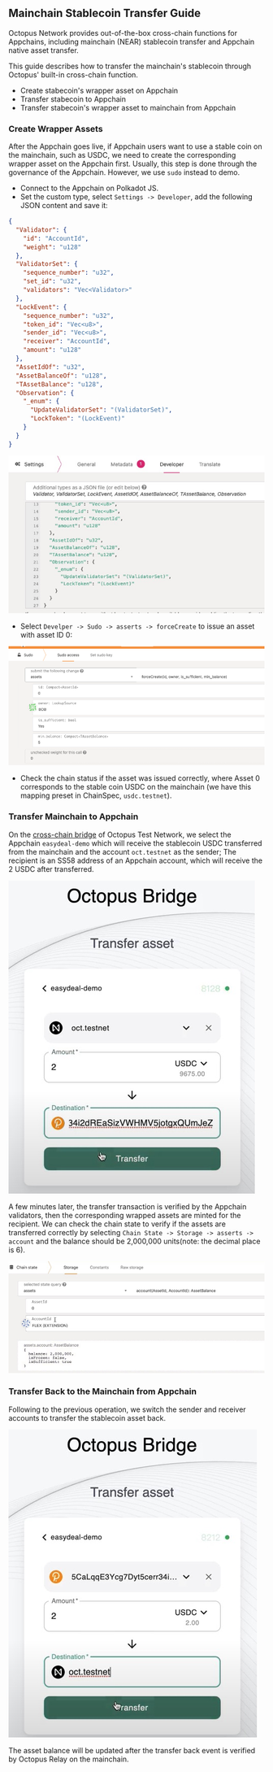 ## Mainchain Stablecoin Transfer Guide

Octopus Network provides out-of-the-box cross-chain functions for Appchains, including mainchain (NEAR) stablecoin transfer and Appchain native asset transfer.

This guide describes how to transfer the mainchain's stablecoin through Octopus' built-in cross-chain function. 

* Create stabecoin's wrapper asset on Appchain
* Transfer stabecoin to Appchain
* Transfer stabecoin's wrapper asset to mainchain from Appchain


### Create Wrapper Assets

After the Appchain goes live, if Appchain users want to use a stable coin on the mainchain, such as USDC, we need to create the corresponding wrapper asset on the Appchain first. Usually, this step is done through the governance of the Appchain. However, we use `sudo` instead to demo.

* Connect to the Appchain on Polkadot JS. 
* Set the custom type, select `Settings -> Developer`, add the following JSON content and save it:

```json
{
  "Validator": {
    "id": "AccountId",
    "weight": "u128"
  },
  "ValidatorSet": {
    "sequence_number": "u32",
    "set_id": "u32",
    "validators": "Vec<Validator>"
  },
  "LockEvent": {
    "sequence_number": "u32",
    "token_id": "Vec<u8>",
    "sender_id": "Vec<u8>",
    "receiver": "AccountId",
    "amount": "u128"
  },
  "AssetIdOf": "u32",
  "AssetBalanceOf": "u128",
  "TAssetBalance": "u128",
  "Observation": {
    "_enum": {
      "UpdateValidatorSet": "(ValidatorSet)",
      "LockToken": "(LockEvent)"
    }
  }
}
```

![custom_type](./custom_type.jpg)

* Select `Develper -> Sudo -> asserts -> forceCreate` to issue an asset with asset ID 0:

![Create Asset](./create_assert.png)

* Check the chain status if the asset was issued correctly, where Asset 0 corresponds to the stable coin USDC on the mainchain (we have this mapping preset in ChainSpec, `usdc.testnet`).


### Transfer Mainchain to Appchain

On the [cross-chain bridge](https://bridge.testnet.oct.network/) of Octopus Test Network, we select the Appchain `easydeal-demo` which will receive the stablecoin USDC  transferred from the mainchain and the account `oct.testnet` as the sender; The recipient is an SS58 address of an Appchain account, which will receive the 2 USDC after transferred.

![Transfer USDC assets](./transfer_usdc.jpg)

A few minutes later, the transfer transaction is verified by the Appchain validators, then the corresponding wrapped assets are minted for the recipient. We can check the chain state to verify if the assets are transferred correctly by selecting `Chain State -> Storage -> asserts -> account` and the balance should be 2,000,000 units(note: the decimal place is 6).

![Map Asset Balance](./appchain_balance.jpg)

### Transfer Back to the Mainchain from Appchain

Following to the previous operation, we switch the sender and receiver accounts to transfer the stablecoin asset back.

![Redeem USDC assets](./redeem_usdc.jpg)

The asset balance will be updated after the transfer back event is verified by Octopus Relay on the mainchain.
